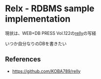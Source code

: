 # Relx - RDBMS sample implementation

現状は、WEB+DB PRESS Vol.122の[relly](https://github.com/KOBA789/relly)の写経

いつか自分なりのDBを書きたい

## References

- https://github.com/KOBA789/relly
